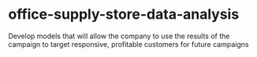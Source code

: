 # office-supply-store-data-analysis
Develop models that will allow the company to use the results of the campaign to target responsive, profitable customers for future campaigns
